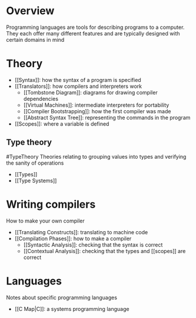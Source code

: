 # Overview
Programming languages are tools for describing programs to a computer. They each offer many different features and are typically designed with certain domains in mind

# Theory
- [[Syntax]]: how the syntax of a program is specified
- [[Translators]]: how compilers and interpreters work
	- [[Tombstone Diagram]]: diagrams for drawing compiler dependencies
	- [[Virtual Machines]]: intermediate interpreters for portability
	- [[Compiler Bootstrapping]]: how the first compiler was made
	- [[Abstract Syntax Tree]]: representing the commands in the program
- [[Scopes]]: where a variable is defined

## Type theory
#TypeTheory
Theories relating to grouping values into types and verifying the sanity of operations

- [[Types]]
- [[Type Systems]]

# Writing compilers
How to make your own compiler

- [[Translating Constructs]]: translating to machine code
- [[Compilation Phases]]: how to make a compiler
	- [[Syntactic Analysis]]: checking that the syntax is correct
	- [[Contextual Analysis]]: checking that the types and [[scopes]] are correct

# Languages
Notes about specific programming languages

- [[C Map|C]]: a systems programming language